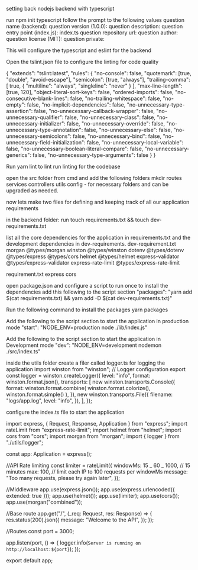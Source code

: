 setting back nodejs backend with typescript

run npm init typescript
follow the prompt to the following values
question name (backend):
question version (1.0.0):
question description:
question entry point (index.js): index.ts
question repository url:
question author:
question license (MIT):
question private:

This will configure the typescript and eslint for the backend

Open the tslint.json file to configure the linting for code quality

{
"extends": "tslint:latest",
"rules": {
"no-console": false,
"quotemark": [true, "double", "avoid-escape"],
"semicolon": [true, "always"],
"trailing-comma": [
true,
{
"multiline": "always",
"singleline": "never"
}
],
"max-line-length": [true, 120],
"object-literal-sort-keys": false,
"ordered-imports": false,
"no-consecutive-blank-lines": false,
"no-trailing-whitespace": false,
"no-empty": false,
"no-implicit-dependencies": false,
"no-unnecessary-type-assertion": false,
"no-unnecessary-callback-wrapper": false,
"no-unnecessary-qualifier": false,
"no-unnecessary-class": false,
"no-unnecessary-initializer": false,
"no-unnecessary-override": false,
"no-unnecessary-type-annotation": false,
"no-unnecessary-else": false,
"no-unnecessary-semicolons": false,
"no-unnecessary-bind": false,
"no-unnecessary-field-initialization": false,
"no-unnecessary-local-variable": false,
"no-unnecessary-boolean-literal-compare": false,
"no-unnecessary-generics": false,
"no-unnecessary-type-arguments": false
}
}

Run yarn lint to lint run linting for the codebase

open the src folder from cmd and add the following folders
mkdir routes services controllers utils config - for necessary folders and can be upgraded as needed.

now lets make two files for defining and keeping track of all our application requirements

in the backend folder:
run touch requirements.txt && touch dev-requirements.txt

list all the core dependencies for the application in requirements.txt and the development dependencies in dev-requirements.
dev-requirement.txt
morgan
@types/morgan
winston
@types/winston
dotenv
@types/dotenv
@types/express
@types/cors
helmet
@types/helmet
express-validator
@types/express-validator
express-rate-limit
@types/express-rate-limit

requirement.txt
express
cors

open package.json and configure a script to run once to install the dependencies
add this following to the script section
"packages": "yarn add $(cat requirements.txt) && yarn add -D $(cat dev-requirements.txt)"

Run the following command to install the packages
yarn packages

Add the following to the script section to start the application in production mode
"start": "NODE_ENV=production node ./lib/index.js"

Add the following to the script section to start the application in Development mode
"dev": "NODE_ENV=development nodemon ./src/index.ts"

inside the utils folder create a filer called logger.ts for logging the application
import winston from "winston";
// Logger configuration
export const logger = winston.createLogger({
level: "info",
format: winston.format.json(),
transports: [
new winston.transports.Console({
format: winston.format.combine(
winston.format.colorize(),
winston.format.simple()
),
}),
new winston.transports.File({
filename: "logs/app.log",
level: "info",
}),
],
});

configure the index.ts file to start the application

import express, { Request, Response, Application } from "express";
import rateLimit from "express-rate-limit";
import helmet from "helmet";
import cors from "cors";
import morgan from "morgan";
import { logger } from "./utils/logger";

const app: Application = express();

//API Rate limiting
const limiter = rateLimit({
windowMs: 15 _ 60 _ 1000, // 15 minutes
max: 100, // limit each IP to 100 requests per windowMs
message: "Too many requests, please try again later",
});

//Middleware
app.use(express.json());
app.use(express.urlencoded({ extended: true }));
app.use(helmet());
app.use(limiter);
app.use(cors());
app.use(morgan("combined"));

//Base route
app.get("/", (\_req: Request, res: Response) => {
res.status(200).json({
message: "Welcome to the API",
});
});

//Routes
const port = 3000;

app.listen(port, () => {
logger.info(`Server is running on http://localhost:${port}`);
});

export default app;
